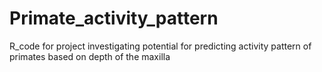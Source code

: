 # Primate_activity_pattern
R_code for project investigating potential for predicting activity pattern of primates based on depth of the maxilla

